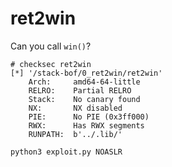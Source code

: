 # ret2win

Can you call `win()`?

```
# checksec ret2win
[*] '/stack-bof/0_ret2win/ret2win'
    Arch:     amd64-64-little
    RELRO:    Partial RELRO
    Stack:    No canary found
    NX:       NX disabled
    PIE:      No PIE (0x3ff000)
    RWX:      Has RWX segments
    RUNPATH:  b'../.lib/'
```

```
python3 exploit.py NOASLR
```
